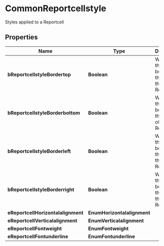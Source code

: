 

# CommonReportcellstyle

Styles applied to a Reportcell 

## Properties

| Name | Type | Description | Notes |
|------------ | ------------- | ------------- | -------------|
|**bReportcellstyleBordertop** | **Boolean** | Whether there is a border at the top of the Reportcell |  |
|**bReportcellstyleBorderbottom** | **Boolean** | Whether there is a border at the bottom of the Reportcell |  |
|**bReportcellstyleBorderleft** | **Boolean** | Whether there is a border at the left of the Reportcell |  |
|**bReportcellstyleBorderright** | **Boolean** | Whether there is a border at the right of the Reportcell |  |
|**eReportcellHorizontalalignment** | **EnumHorizontalalignment** |  |  |
|**eReportcellVerticalalignment** | **EnumVerticalalignment** |  |  |
|**eReportcellFontweight** | **EnumFontweight** |  |  |
|**eReportcellFontunderline** | **EnumFontunderline** |  |  |



